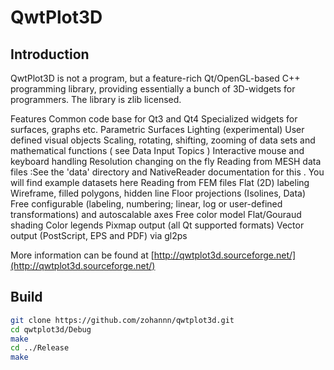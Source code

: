 # QwtPlot3D

## Introduction
QwtPlot3D is not a  program, but a feature-rich Qt/OpenGL-based C++ programming library, providing essentially a  bunch of 3D-widgets for programmers. The library is zlib licensed.

Features
Common code base for Qt3 and Qt4
Specialized widgets for surfaces, graphs etc.
Parametric Surfaces
Lighting (experimental)
User defined visual objects
Scaling, rotating, shifting, zooming of data sets and mathematical functions ( see Data Input Topics )
Interactive mouse and keyboard handling
Resolution changing on the fly
Reading from MESH data files :See the 'data' directory and NativeReader documentation for this . You will find example datasets here
Reading from FEM files
Flat (2D) labeling
Wireframe, filled polygons, hidden line
Floor projections (Isolines, Data)
Free configurable (labeling, numbering; linear, log or user-defined transformations) and autoscalable axes
Free color model
Flat/Gouraud shading 
Color legends
Pixmap output (all Qt supported formats)
Vector output (PostScript,  EPS and PDF)  via gl2ps   

More information can be found at [http://qwtplot3d.sourceforge.net/](http://qwtplot3d.sourceforge.net/)

## Build

```Bash
git clone https://github.com/zohannn/qwtplot3d.git
cd qwtplot3d/Debug
make
cd ../Release
make
```
